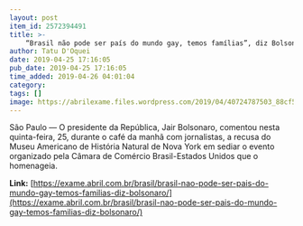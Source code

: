 ```yaml
---
layout: post
item_id: 2572394491
title: >-
    “Brasil não pode ser país do mundo gay, temos famílias”, diz Bolsonaro
author: Tatu D'Oquei
date: 2019-04-25 17:16:05
pub_date: 2019-04-25 17:16:05
time_added: 2019-04-26 04:01:04
category: 
tags: []
image: https://abrilexame.files.wordpress.com/2019/04/40724787503_88cf5c0eb3_o.jpg?quality=70&strip=info&w=680&h=453&crop=1
---
```


São Paulo — O presidente da República, Jair Bolsonaro, comentou nesta quinta-feira, 25, durante o café da manhã com jornalistas, a recusa do Museu Americano de História Natural de Nova York em sediar o evento organizado pela Câmara de Comércio Brasil-Estados Unidos que o homenageia.

**Link:** [https://exame.abril.com.br/brasil/brasil-nao-pode-ser-pais-do-mundo-gay-temos-familias-diz-bolsonaro/](https://exame.abril.com.br/brasil/brasil-nao-pode-ser-pais-do-mundo-gay-temos-familias-diz-bolsonaro/)


